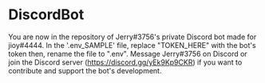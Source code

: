 # DiscordBot
You are now in the repository of Jerry#3756's private Discord bot made for jioy#4444.
In the '.env_SAMPLE' file, replace "TOKEN_HERE" with the bot's token then, rename the file to ".env".
Message Jerry#3756 on Discord or join the Discord server (https://discord.gg/yEk9Kp9CKR) if you want to contribute and support the bot's development.
